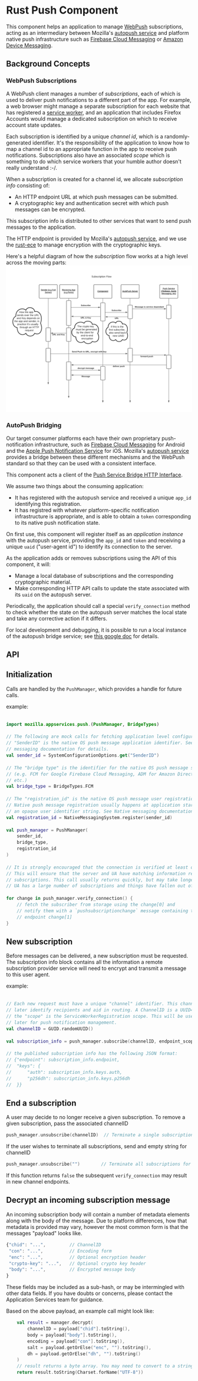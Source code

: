 # Rust Push Component

This component helps an application to manage [WebPush](https://developer.mozilla.org/en-US/docs/Web/API/Push_API) subscriptions,
acting as an intermediary between Mozilla's [autopush service](https://autopush.readthedocs.io/en/latest/)
and platform native push infrastructure such as [Firebase Cloud Messaging](https://firebase.google.com/docs/cloud-messaging) or [Amazon Device Messaging](https://developer.amazon.com/docs/adm/overview.html).

## Background Concepts

### WebPush Subscriptions

A WebPush client manages a number of *subscriptions*, each of which is used to deliver push
notifications to a different part of the app. For example, a web browser might manage a separate
subscription for each website that has registered a [service worker](https://developer.mozilla.org/en-US/docs/Web/API/Service_Worker_API), and an application that includes Firefox Accounts would manage
a dedicated subscription on which to receive account state updates.

Each subscription is identified by a unique *channel id*, which is a randomly-generated identifier.
It's the responsibility of the application to know how to map a channel id to an appropriate function
in the app to receive push notifications. Subscriptions also have an associated *scope* which is something
to do which service workers that your humble author doesn't really understand :-/.

When a subscription is created for a channel id, we allocate *subscription info* consisting of:

* An HTTP endpoint URL at which push messages can be submitted.
* A cryptographic key and authentication secret with which push messages can be encrypted.

This subscription info is distributed to other services that want to send push messages to
the application.

The HTTP endpoint is provided by Mozilla's [autopush service](https://autopush.readthedocs.io/en/latest/),
and we use the [rust-ece](https://github.com/mozilla/rust-ece) to manage encryption with the cryptographic keys.

Here's a helpful diagram of how the *subscription* flow works at a high level across the moving parts:
![A Sequence diagram showing how the different parts of push interact](../../docs/diagrams/Push-Component-Subscription-flow.png "Sequence diagram")

### AutoPush Bridging

Our target consumer platforms each have their own proprietary push-notification infrastructure,
such as [Firebase Cloud Messaging](https://firebase.google.com/docs/cloud-messaging) for Android
and the [Apple Push Notification Service](https://developer.apple.com/notifications/) for iOS.
Mozilla's [autopush service](https://autopush.readthedocs.io/en/latest/) provides a bridge between
these different mechanisms and the WebPush standard so that they can be used with a consistent
interface.

This component acts a client of the [Push Service Bridge HTTP Interface](https://autopush.readthedocs.io/en/latest/http.html#push-service-bridge-http-interface).

We assume two things about the consuming application:
* It has registered with the autopush service and received a unique `app_id` identifying this registration.
* It has registred with whatever platform-specific notification infrastructure is appropriate, and is
  able to obtain a `token` corresponding to its native push notification state.

On first use, this component will register itself as an *application instance* with the autopush service, providing the `app_id` and `token` and receiving a unique `uaid` ("user-agent id") to identify its
connection to the server.

As the application adds or removes subscriptions using the API of this component, it will:
* Manage a local database of subscriptions and the corresponding cryptographic material.
* Make corresponding HTTP API calls to update the state associated with its `uaid` on the autopush server.

Periodically, the application should call a special `verify_connection` method to check whether
the state on the autopush server matches the local state and take any corrective action if it
differs.

For local development and debugging, it is possible to run a local instance of the autopush
bridge service; see [this google doc](https://docs.google.com/document/d/18L_g2hIj_1mncF978A_SHXN4udDQLut5P_ZHYZEwGP8) for details.

## API

## Initialization

Calls are handled by the `PushManager`, which provides a handle for future calls.

example:
```kotlin

import mozilla.appservices.push.(PushManager, BridgeTypes)

// The following are mock calls for fetching application level configuration options.
// "SenderID" is the native OS push message application identifier. See Native
// messaging documentation for details.
val sender_id = SystemConfigurationOptions.get("SenderID")

// The "bridge type" is the identifier for the native OS push message system.
// (e.g. FCM for Google Firebase Cloud Messaging, ADM for Amazon Direct Messaging,
// etc.)
val bridge_type = BridgeTypes.FCM

// The "registration_id" is the native OS push message user registration number.
// Native push message registration usually happens at application start, and returns
// an opaque user identifier string. See Native messaging documentation for details.
val registration_id = NativeMessagingSystem.register(sender_id)

val push_manager = PushManager(
    sender_id,
    bridge_type,
    registration_id
)

// It is strongly encouraged that the connection is verified at least once a day.
// This will ensure that the server and UA have matching information regarding
// subscriptions. This call usually returns quickly, but may take longer if the
// UA has a large number of subscriptions and things have fallen out of sync.

for change in push_manager.verify_connection() {
    // fetch the subscriber from storage using the change[0] and
    // notify them with a `pushsubscriptionchange` message containing the new
    // endpoint change[1]
}

```

## New subscription

Before messages can be delivered, a new subscription must be requested. The subscription info block contains all the information a remote subscription provider service will need to encrypt and transmit a message to this user agent.

example:
```kotlin

// Each new request must have a unique "channel" identifier. This channel helps
// later identify recipients and aid in routing. A ChannelID is a UUID4 value.
// the "scope" is the ServiceWorkerRegistration scope. This will be used
// later for push notification management.
val channelID = GUID.randomUUID()

val subscription_info = push_manager.subscribe(channelID, endpoint_scope)

// the published subscription info has the following JSON format:
// {"endpoint": subscription_info.endpoint,
//  "keys": {
//      "auth": subscription_info.keys.auth,
//      "p256dh": subscription_info.keys.p256dh
//  }}
```

## End a subscription

A user may decide to no longer receive a given subscription. To remove a given subscription, pass the associated channelID

```kotlin
push_manager.unsubscribe(channelID)  // Terminate a single subscription
```

If the user wishes to terminate all subscriptions, send and empty string for channelID

```kotlin
push_manager.unsubscribe("")        // Terminate all subscriptions for a user
```

If this function returns `false` the subsequent `verify_connection` may result in new channel endpoints.

## Decrypt an incoming subscription message

An incoming subscription body will contain a number of metadata elements along with the body of the message. Due to platform differences, how that metadata is provided may vary, however the most common form is that the messages "payload" looks like.

```javascript
{"chid": "...",         // ChannelID
 "con": "...",          // Encoding form
 "enc": "...",          // Optional encryption header
 "crypto-key": "...",   // Optional crypto key header
 "body": "...",         // Encrypted message body
}
```
These fields may be included as a sub-hash, or may be intermingled with other data fields. If you have doubts or concerns, please contact the Application Services team for guidance.

Based on the above payload, an example call might look like:

```kotlin
    val result = manager.decrypt(
        channelID = payload["chid"].toString(),
        body = payload["body"].toString(),
        encoding = payload["con"].toString(),
        salt = payload.getOrElse("enc", "").toString(),
        dh = payload.getOrElse("dh", "").toString()
    )
    // result returns a byte array. You may need to convert to a string
    return result.toString(Charset.forName("UTF-8"))
```
